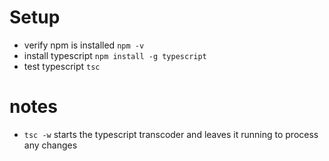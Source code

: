 # Setup
* verify npm is installed `npm -v`
* install typescript `npm install -g typescript`
* test typescript `tsc`

# notes
* `tsc -w` starts the typescript transcoder and leaves it running to process any changes